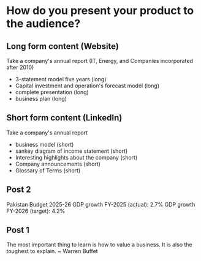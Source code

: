 # How do you present your product to the audience?
## Long form content (Website)
Take a company's annual report (IT, Energy, and Companies incorporated after 2010)
- 3-statement model five years (long)
- Capital investment and operation's forecast model (long)
- complete presentation (long)
- business plan (long)
## Short form content (LinkedIn)
Take a company's annual report
- business model (short)
- sankey diagram of income statement (short)
- Interesting highlights about the company (short)
- Company announcements (short)
- Glossary of Terms (short)
## Post 2
Pakistan Budget 2025-26
GDP growth FY-2025 (actual): 2.7%
GDP growth FY-2026 (target): 4.2%
## Post 1
The most important thing to learn is how to value a business. It is also the toughest to explain.
~ Warren Buffet
